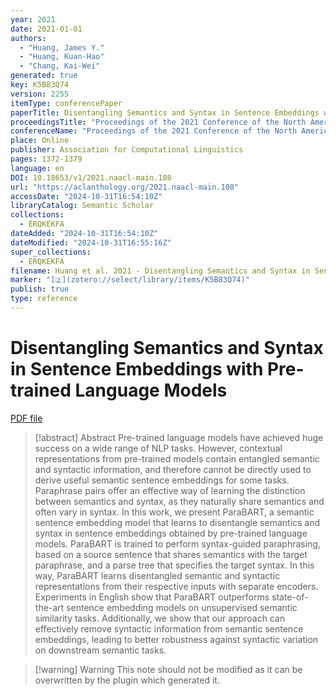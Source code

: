 ```yaml
---
year: 2021
date: 2021-01-01
authors:
  - "Huang, James Y."
  - "Huang, Kuan-Hao"
  - "Chang, Kai-Wei"
generated: true
key: K5B83Q74
version: 2255
itemType: conferencePaper
paperTitle: Disentangling Semantics and Syntax in Sentence Embeddings with Pre-trained Language Models
proceedingsTitle: "Proceedings of the 2021 Conference of the North American Chapter of the Association for Computational Linguistics: Human Language Technologies"
conferenceName: "Proceedings of the 2021 Conference of the North American Chapter of the Association for Computational Linguistics: Human Language Technologies"
place: Online
publisher: Association for Computational Linguistics
pages: 1372-1379
language: en
DOI: 10.18653/v1/2021.naacl-main.108
url: "https://aclanthology.org/2021.naacl-main.108"
accessDate: "2024-10-31T16:54:10Z"
libraryCatalog: Semantic Scholar
collections:
  - ERQKEKFA
dateAdded: "2024-10-31T16:54:10Z"
dateModified: "2024-10-31T16:55:16Z"
super_collections:
  - ERQKEKFA
filename: Huang et al. 2021 - Disentangling Semantics and Syntax in Sentence Embeddings with Pre-trained Language Models.pdf
marker: "[🇿](zotero://select/library/items/K5B83Q74)"
publish: true
type: reference
---
```

# Disentangling Semantics and Syntax in Sentence Embeddings with Pre-trained Language Models

[PDF file](/Papers/PDFs/Huang%20et%20al.%202021%20-%20Disentangling%20Semantics%20and%20Syntax%20in%20Sentence%20Embeddings%20with%20Pre-trained%20Language%20Models.pdf)

> [!abstract] Abstract
> Pre-trained language models have achieved huge success on a wide range of NLP tasks. However, contextual representations from pre-trained models contain entangled semantic and syntactic information, and therefore cannot be directly used to derive useful semantic sentence embeddings for some tasks. Paraphrase pairs offer an effective way of learning the distinction between semantics and syntax, as they naturally share semantics and often vary in syntax. In this work, we present ParaBART, a semantic sentence embedding model that learns to disentangle semantics and syntax in sentence embeddings obtained by pre-trained language models. ParaBART is trained to perform syntax-guided paraphrasing, based on a source sentence that shares semantics with the target paraphrase, and a parse tree that specifies the target syntax. In this way, ParaBART learns disentangled semantic and syntactic representations from their respective inputs with separate encoders. Experiments in English show that ParaBART outperforms state-of-the-art sentence embedding models on unsupervised semantic similarity tasks. Additionally, we show that our approach can effectively remove syntactic information from semantic sentence embeddings, leading to better robustness against syntactic variation on downstream semantic tasks.

>[!warning] Warning
> This note should not be modified as it can be overwritten by the plugin which generated it.

